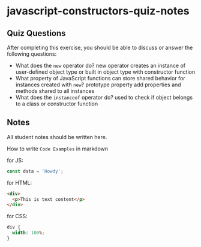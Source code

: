 # javascript-constructors-quiz-notes

## Quiz Questions

After completing this exercise, you should be able to discuss or answer the following questions:

- What does the `new` operator do?
  new operator creates an instance of user-defined object type or built in object type with constructor function
- What property of JavaScript functions can store shared behavior for instances created with `new`?
  prototype property add properties and methods shared to all instances
- What does the `instanceof` operator do?
  used to check if object belongs to a class or constructor function

## Notes

All student notes should be written here.

How to write `Code Examples` in markdown

for JS:

```javascript
const data = 'Howdy';
```

for HTML:

```html
<div>
  <p>This is text content</p>
</div>
```

for CSS:

```css
div {
  width: 100%;
}
```
